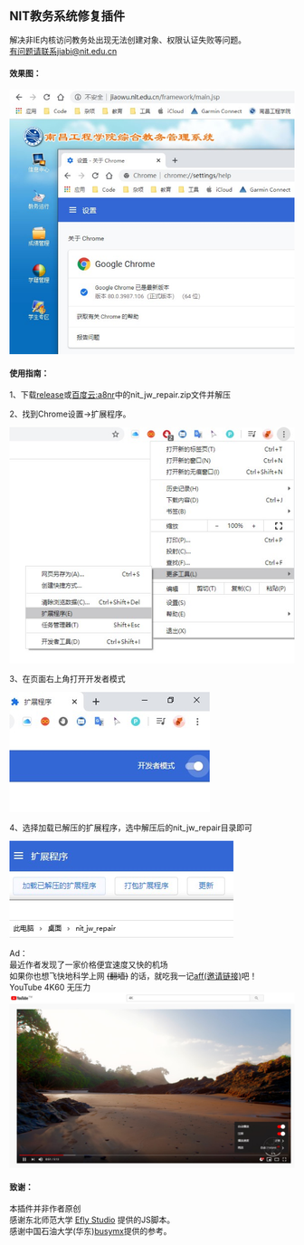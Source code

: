 ## NIT教务系统修复插件

解决非IE内核访问教务处出现无法创建对象、权限认证失败等问题。  
有问题请联系jiabi@nit.edu.cn

#### 效果图：

![](img/demo.jpg)


#### 使用指南：

1、下载[release](https://github.com/JiaBiNiang/nit_jw_repair/files/4207780/nit_jw_repair.zip)或[百度云:a8nr](https://pan.baidu.com/s/17PuXz4E9vAdV1rZ0TlIR9w)中的nit_jw_repair.zip文件并解压

2、找到Chrome设置->扩展程序。

![](img/step1.jpg)

3、在页面右上角打开开发者模式

![](img/step2.jpg)

4、选择加载已解压的扩展程序，选中解压后的nit_jw_repair目录即可

![](img/step3.jpg)

Ad：  
最近作者发现了一家价格便宜速度又快的机场  
如果你也想飞快地科学上网 ~~(翻墙)~~ 的话，就吃我一记[aff(邀请链接)](https://pud.life/aff/DD21)吧！  
YouTube 4K60 无压力
![](img/aff.jpg)

#### 致谢：

本插件并非作者原创  
感谢东北师范大学 [Efly Studio](https://github.com/EflyStudio/nenu-jwc-repair) 提供的JS脚本。  
感谢中国石油大学(华东)[busymx](https://github.com/busymx/upc-jwxt-repair)提供的参考。
